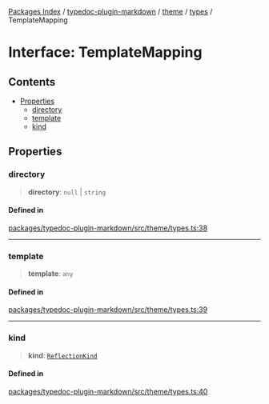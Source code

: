 [Packages Index](../../../../../README.md) / [typedoc-plugin-markdown](../../../../README.md) / [theme](../../../README.md) / [types](../README.md) / TemplateMapping

# Interface: TemplateMapping

## Contents

* [Properties](#properties)
  * [directory](#directory)
  * [template](#template)
  * [kind](#kind)

## Properties

### directory

> **directory**: `null` | `string`

#### Defined in

[packages/typedoc-plugin-markdown/src/theme/types.ts:38](https://github.com/typedoc2md/typedoc-plugin-markdown/blob/6040ac7ed52761100f65c71074bb38fe47f3aa71/packages/typedoc-plugin-markdown/src/theme/types.ts#L38)

***

### template

> **template**: `any`

#### Defined in

[packages/typedoc-plugin-markdown/src/theme/types.ts:39](https://github.com/typedoc2md/typedoc-plugin-markdown/blob/6040ac7ed52761100f65c71074bb38fe47f3aa71/packages/typedoc-plugin-markdown/src/theme/types.ts#L39)

***

### kind

> **kind**: [`ReflectionKind`](https://typedoc.org/api/enums/Models.ReflectionKind-1.html)

#### Defined in

[packages/typedoc-plugin-markdown/src/theme/types.ts:40](https://github.com/typedoc2md/typedoc-plugin-markdown/blob/6040ac7ed52761100f65c71074bb38fe47f3aa71/packages/typedoc-plugin-markdown/src/theme/types.ts#L40)
